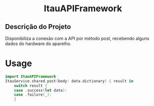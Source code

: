 <h1 align="center">ItauAPIFramework</h1>

## Descrição do Projeto
Disponibiliza a conexão com a API por método post, recebendo alguns dados do hardware do aparelho.

# Usage

```swift
import ItauAPIFramework
ItauService.shared.post(body: data.dictionary) { result in
    switch result {
    case .success(let data):
    case .failure(_):
    }
```

